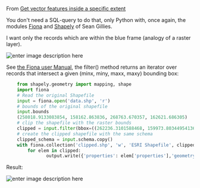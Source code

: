 From [Get vector features inside a specific extent](http://gis.stackexchange.com/questions/57964/get-vector-features-inside-a-specific-extent)


You don't need a SQL-query to do that, only Python with, once again, the modules [Fiona][1]  and [Shapely][2] of Sean Gillies.

I want only the records which are within the blue frame (analogy of a raster layer).

![enter image description here][3]

See [the Fiona user Manual][4], the filter() method returns an iterator over records that intersect a given (minx, miny, maxx, maxy) bounding box:

```python
    from shapely.geometry import mapping, shape
    import fiona
    # Read the original Shapefile
    input = fiona.open('data.shp', 'r')
    # bounds of the original shapefile
    input.bounds
    (258018.9133083854, 158162.863836, 268763.670357, 162621.686305)
    # clip the shapefile with the raster bounds 
    clipped = input.filter(bbox=((262236.3101588468, 159973.80344954136, 263491.7250217228, 160827.485556297)))
    # create the clipped shapefile with the same schema
    clipped_schema = input.schema.copy()
    with fiona.collection('clipped.shp', 'w', 'ESRI Shapefile', clipped_schema) as output:
        for elem in clipped:
               output.write({'properties': elem['properties'],'geometry': mapping(shape(elem['geometry']))})
```
Result:

![enter image description here][5]




  [1]: https://pypi.python.org/pypi/Fiona/0.10
  [2]: https://pypi.python.org/pypi/Shapely/1.2.17
  [3]: http://i.stack.imgur.com/aXP4g.jpg
  [4]: http://toblerity.github.io/fiona/manual.html#filtering
  [5]: http://i.stack.imgur.com/Ej95G.jpg
